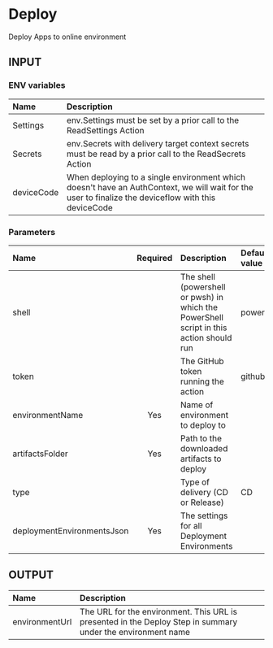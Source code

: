 # Deploy

Deploy Apps to online environment

## INPUT

### ENV variables

| Name | Description |
| :-- | :-- |
| Settings | env.Settings must be set by a prior call to the ReadSettings Action |
| Secrets | env.Secrets with delivery target context secrets must be read by a prior call to the ReadSecrets Action |
| deviceCode | When deploying to a single environment which doesn't have an AuthContext, we will wait for the user to finalize the deviceflow with this deviceCode |

### Parameters

| Name | Required | Description | Default value |
| :-- | :-: | :-- | :-- |
| shell | | The shell (powershell or pwsh) in which the PowerShell script in this action should run | powershell |
| token | | The GitHub token running the action | github.token |
| environmentName | Yes | Name of environment to deploy to |
| artifactsFolder | Yes | Path to the downloaded artifacts to deploy | |
| type | | Type of delivery (CD or Release) | CD |
| deploymentEnvironmentsJson | Yes | The settings for all Deployment Environments | |

## OUTPUT

| Name | Description |
| :-- | :-- |
| environmentUrl | The URL for the environment. This URL is presented in the Deploy Step in summary under the environment name |
